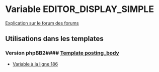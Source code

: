 # Variable EDITOR_DISPLAY_SIMPLE
[Explication sur le forum des forums](http://forum.forumactif.com/t294113-listing-des-variables#EDITOR_DISPLAY_SIMPLE)
## Utilisations dans les templates
### Version phpBB2#### [Template posting_body](subsilver/posting_body.md)
* [Variable à la ligne 186](../subsilver/posting_body.tpl#L186)